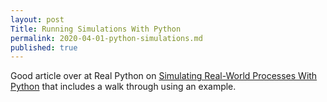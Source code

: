 ```yaml
---
layout: post
Title: Running Simulations With Python
permalink: 2020-04-01-python-simulations.md
published: true
---
```

Good article over at Real Python on [Simulating Real-World Processes With Python](https://realpython.com/simpy-simulating-with-python/) that includes a walk through using an example.